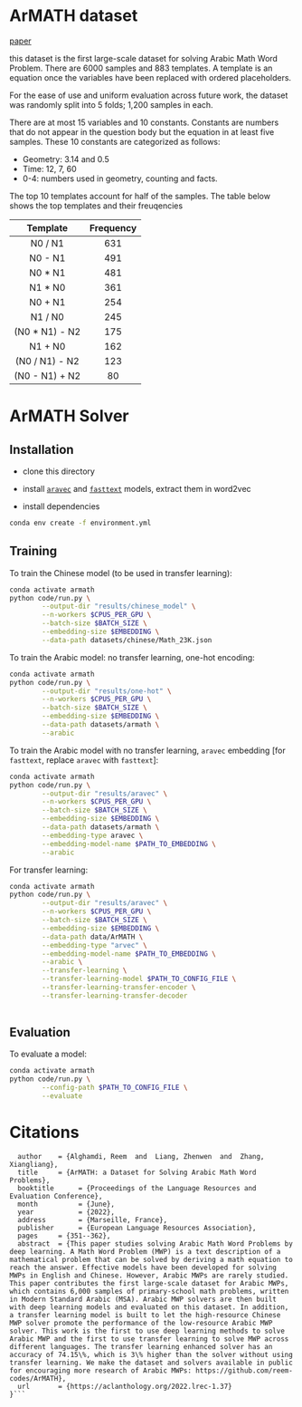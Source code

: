 # ArMATH dataset

[paper](http://www.lrec-conf.org/proceedings/lrec2022/pdf/2022.lrec-1.37.pdf)

this dataset is the first large-scale dataset for solving Arabic Math Word Problem. There are 6000 samples and 883 templates. A template is an equation once the variables have been replaced with ordered placeholders. 

For the ease of use and uniform evaluation across future work, the dataset was randomly split into 5 folds; 1,200 samples in each. 

There are at most 15 variables and 10 constants. Constants are numbers that do not appear in the question body but the equation in at least five samples. These 10 constants are categorized as follows:

* Geometry: 3.14 and 0.5 
* Time: 12, 7, 60
* 0-4: numbers used in geometry, counting and facts.

The top 10 templates account for half of the samples. The table below shows the top templates and their freuqencies

| **Template** | **Frequency** |
| :---: | :---: |
| N0 / N1 | 631 |
| N0 - N1 | 491 |
| N0 * N1 | 481 |
| N1 * N0 | 361 |
| N0 + N1 | 254 |
| N1 / N0 | 245 |
| (N0 * N1) - N2 | 175 |
| N1 + N0 | 162 |
| (N0 / N1) - N2 | 123 |
| (N0 - N1) + N2 | 80 |

# ArMATH Solver

## Installation

* clone this directory
* install [`aravec`](https://github.com/bakrianoo/aravec#download) and [`fasttext`](https://fasttext.cc/docs/en/crawl-vectors.html#models) models, extract them in word2vec

* install dependencies

```bash
conda env create -f environment.yml
```



## Training

To train the Chinese model (to be used in transfer learning):

```bash
conda activate armath
python code/run.py \
		--output-dir "results/chinese_model" \
    	--n-workers $CPUS_PER_GPU \
        --batch-size $BATCH_SIZE \
        --embedding-size $EMBEDDING \
        --data-path datasets/chinese/Math_23K.json
```

To train the Arabic model: no transfer learning, one-hot encoding:

```bash
conda activate armath
python code/run.py \
		--output-dir "results/one-hot" \
    	--n-workers $CPUS_PER_GPU \
        --batch-size $BATCH_SIZE \
        --embedding-size $EMBEDDING \
        --data-path datasets/armath \
        --arabic
```

To train the Arabic model with no transfer learning, `aravec` embedding [for `fasttext`, replace `aravec` with `fasttext`]:

```bash
conda activate armath
python code/run.py \
		--output-dir "results/aravec" \
    	--n-workers $CPUS_PER_GPU \
        --batch-size $BATCH_SIZE \
        --embedding-size $EMBEDDING \
        --data-path datasets/armath \
        --embedding-type aravec \
        --embedding-model-name $PATH_TO_EMBEDDING \
        --arabic
```

For transfer learning:

```bash
conda activate armath
python code/run.py \
		--output-dir "results/aravec" \
    	--n-workers $CPUS_PER_GPU \
        --batch-size $BATCH_SIZE \
        --embedding-size $EMBEDDING \
        --data-path data/ArMATH \
        --embedding-type "arvec" \
        --embedding-model-name $PATH_TO_EMBEDDING \
        --arabic \
        --transfer-learning \
        --transfer-learning-model $PATH_TO_CONFIG_FILE \
        --transfer-learning-transfer-encoder \
        --transfer-learning-transfer-decoder
        
```



## Evaluation

To evaluate a model:

```bash
conda activate armath
python code/run.py \
        --config-path $PATH_TO_CONFIG_FILE \
        --evaluate
```



# Citations

```@InProceedings{alghamdi-liang-zhang:2022:LREC,
  author    = {Alghamdi, Reem  and  Liang, Zhenwen  and  Zhang, Xiangliang},
  title     = {ArMATH: a Dataset for Solving Arabic Math Word Problems},
  booktitle      = {Proceedings of the Language Resources and Evaluation Conference},
  month          = {June},
  year           = {2022},
  address        = {Marseille, France},
  publisher      = {European Language Resources Association},
  pages     = {351--362},
  abstract  = {This paper studies solving Arabic Math Word Problems by deep learning. A Math Word Problem (MWP) is a text description of a mathematical problem that can be solved by deriving a math equation to reach the answer. Effective models have been developed for solving MWPs in English and Chinese. However, Arabic MWPs are rarely studied. This paper contributes the first large-scale dataset for Arabic MWPs, which contains 6,000 samples of primary-school math problems, written in Modern Standard Arabic (MSA). Arabic MWP solvers are then built with deep learning models and evaluated on this dataset. In addition, a transfer learning model is built to let the high-resource Chinese MWP solver promote the performance of the low-resource Arabic MWP solver. This work is the first to use deep learning methods to solve Arabic MWP and the first to use transfer learning to solve MWP across different languages. The transfer learning enhanced solver has an accuracy of 74.15\%, which is 3\% higher than the solver without using transfer learning. We make the dataset and solvers available in public for encouraging more research of Arabic MWPs: https://github.com/reem-codes/ArMATH},
  url       = {https://aclanthology.org/2022.lrec-1.37}
}```

